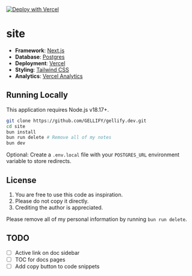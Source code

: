 [![Deploy with Vercel](https://vercel.com/button)](https://vercel.com/new/clone?repository-url=https%3A%2F%2Fgithub.com%2FGELLIFY%2Fgellify.dev)

# site

- **Framework**: [Next.js](https://nextjs.org/)
- **Database**: [Postgres](https://vercel.com/postgres)
- **Deployment**: [Vercel](https://vercel.com)
- **Styling**: [Tailwind CSS](https://tailwindcss.com)
- **Analytics**: [Vercel Analytics](https://vercel.com/analytics)

## Running Locally

This application requires Node.js v18.17+.

```bash
git clone https://github.com/GELLIFY/gellify.dev.git
cd site
bun install
bun run delete # Remove all of my notes
bun dev
```

Optional: Create a `.env.local` file with your `POSTGRES_URL` environment variable to store redirects.

## License

1. You are free to use this code as inspiration.
2. Please do not copy it directly.
3. Crediting the author is appreciated.

Please remove all of my personal information by running `bun run delete`.

## TODO

- [ ] Active link on doc sidebar
- [ ] TOC for docs pages
- [ ] Add copy button to code snippets
